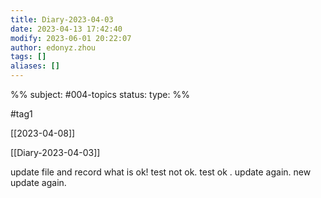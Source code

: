 ```yaml
---
title: Diary-2023-04-03
date: 2023-04-13 17:42:40
modify: 2023-06-01 20:22:07
author: edonyz.zhou
tags: []
aliases: []
---
```

%%
subject: #004-topics
status: 
type: 
%%

#tag1 

[[2023-04-08]]

[[Diary-2023-04-03]]

update file and record
what is ok!
test not ok.
test ok .
update again.
new update again.